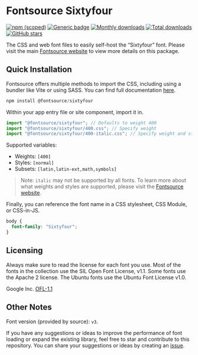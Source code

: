 # Fontsource Sixtyfour

[![npm (scoped)](https://img.shields.io/npm/v/@fontsource/sixtyfour?color=brightgreen)](https://www.npmjs.com/package/@fontsource/sixtyfour) [![Generic badge](https://img.shields.io/badge/fontsource-passing-brightgreen)](https://github.com/fontsource/fontsource) [![Monthly downloads](https://badgen.net/npm/dm/@fontsource/sixtyfour)](https://github.com/fontsource/fontsource) [![Total downloads](https://badgen.net/npm/dt/@fontsource/sixtyfour)](https://github.com/fontsource/fontsource) [![GitHub stars](https://img.shields.io/github/stars/fontsource/fontsource.svg?style=social&label=Star)](https://github.com/fontsource/fontsource/stargazers)

The CSS and web font files to easily self-host the “Sixtyfour” font. Please visit the main [Fontsource website](https://fontsource.org/fonts/sixtyfour) to view more details on this package.

## Quick Installation

Fontsource offers multiple methods to import the CSS, including using a bundler like Vite or using SASS. You can find full documentation [here](https://fontsource.org/docs/getting-started/introduction).

```javascript
npm install @fontsource/sixtyfour
```

Within your app entry file or site component, import it in.

```javascript
import "@fontsource/sixtyfour"; // Defaults to weight 400
import "@fontsource/sixtyfour/400.css"; // Specify weight
import "@fontsource/sixtyfour/400-italic.css"; // Specify weight and style
```

Supported variables:
- Weights: `[400]`
- Styles: `[normal]`
- Subsets: `[latin,latin-ext,math,symbols]`

> Note: `italic` may not be supported by all fonts. To learn more about what weights and styles are supported, please visit the [Fontsource website](https://fontsource.org/fonts/sixtyfour).

Finally, you can reference the font name in a CSS stylesheet, CSS Module, or CSS-in-JS.

```css
body {
  font-family: "Sixtyfour";
}
```

## Licensing
Always make sure to read the license for each font you use. Most of the fonts in the collection use the SIL Open Font License, v1.1. Some fonts use the Apache 2 license. The Ubuntu fonts use the Ubuntu Font License v1.0.

Google Inc.
[OFL-1.1](http://scripts.sil.org/OFL)

## Other Notes
Font version (provided by source): `v3`.

If you have any suggestions or ideas to improve the performance of font loading or expand the existing library, feel free to star and contribute to this repository. You can share your suggestions or ideas by creating an [issue](https://github.com/fontsource/fontsource/issues).